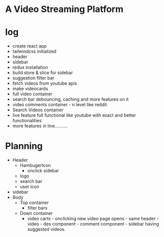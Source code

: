 # A Video Streaming Platform

# log

- create react app
- tailwindcss initialized
- header
- sidebar
- redux installation
- build store & slice for sidebar
- suggestion filter bar
- fetch videos from youtube apis
- make videocards
- full video container
- search bar debouncing, caching and more features on it
- video comments container - n level like reddit
- Search Videos container
- live feature full functional like youtube with exact and better functionalities
- more features in line..........


# Planning 

- Header 
   - HambugerIcon
        - onclick sidebar
   - logo
   - search bar
   - user icon
- sidebar   
- Body
    - Top container
        - filter bars
    - Down container
        - video carts
               - onclicking new video page opens
               - same header
               - video 
               - des component
               - comment component 
               - sidebar having suggested videos.

